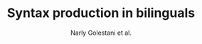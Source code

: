---
cat: ciel
subcat: midas
bestof: false
author: Narly Golestani et al.
title: Syntax production in bilinguals
journal: Neuropsychologia
year: 2006
type: article
doi: 10.1016/j.neuropsychologia.2005.11.009
---